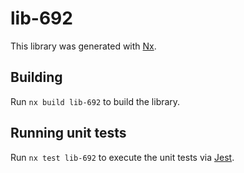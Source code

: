 # lib-692

This library was generated with [Nx](https://nx.dev).

## Building

Run `nx build lib-692` to build the library.

## Running unit tests

Run `nx test lib-692` to execute the unit tests via [Jest](https://jestjs.io).
